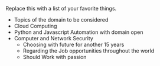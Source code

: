 Replace this with a list of your favorite things.
* Topics of the domain to be considered
* Cloud Computing
* Python and Javascript Automation with domain open
* Computer and Network Security
  * Choosing with future for another 15 years
  * Regarding the Job opportunities throughout the world
  * Should Work with passion
